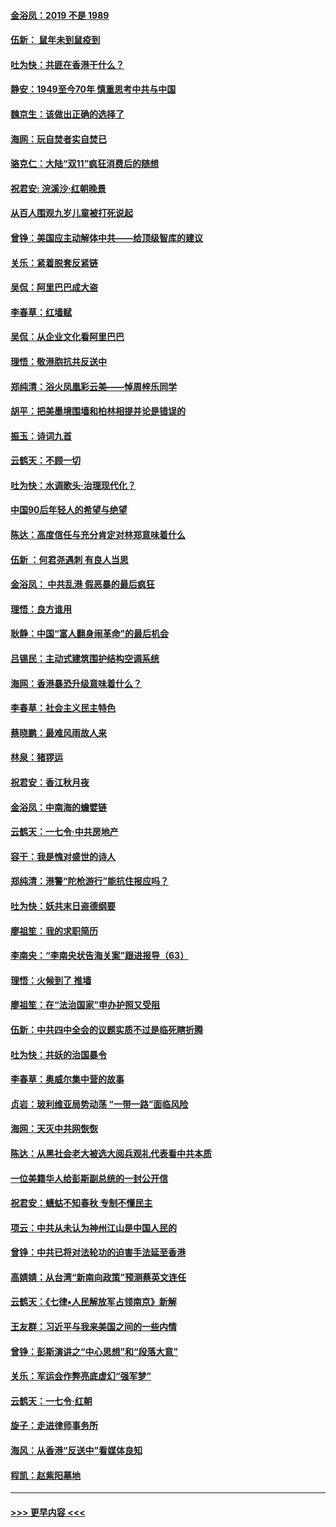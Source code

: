 #### [金浴凤：2019 不是 1989](../pages/nsc993/n11657663.md?t=11160155) 
#### [伍新： 鼠年未到鼠疫到](../pages/nsc993/n11655098.md?t=11160155) 
#### [吐为快：共匪在香港干什么？](../pages/nsc993/n11654891.md?t=11160155) 
#### [静安：1949至今70年 慎重思考中共与中国](../pages/nsc993/n11651244.md?t=11160155) 
#### [魏京生：该做出正确的选择了](../pages/nsc993/n11653084.md?t=11160155) 
#### [海网：玩自焚者实自焚已](../pages/nsc993/n11652423.md?t=11160155) 
#### [骆克仁：大陆“双11”疯狂消费后的随想](../pages/nsc993/n11652305.md?t=11160155) 
#### [祝君安: 浣溪沙·红朝晚景](../pages/nsc993/n11652258.md?t=11160155) 
#### [从百人围观九岁儿童被打死说起](../pages/nsc993/n11651030.md?t=11160155) 
#### [曾铮：美国应主动解体中共——给顶级智库的建议](../pages/nsc993/n11649888.md?t=11160155) 
#### [关乐：紧着脱套反紧链](../pages/nsc993/n11649069.md?t=11160155) 
#### [吴侃：阿里巴巴成大盗](../pages/nsc993/n11645523.md?t=11160155) 
#### [李春草：红墙赋](../pages/nsc993/n11646389.md?t=11160155) 
#### [吴侃：从企业文化看阿里巴巴](../pages/nsc993/n11645476.md?t=11160155) 
#### [理悟：敬港胞抗共反送中](../pages/nsc993/n11645466.md?t=11160155) 
#### [郑纯清：浴火凤凰彩云美——悼周梓乐同学](../pages/nsc993/n11645155.md?t=11160155) 
#### [胡平：把美墨境围墙和柏林相提并论是错误的](../pages/nsc993/n11645134.md?t=11160155) 
#### [振玉：诗词九首](../pages/nsc993/n11644081.md?t=11160155) 
#### [云鹤天：不顾一切](../pages/nsc993/n11643508.md?t=11160155) 
#### [吐为快：水调歌头·治理现代化？](../pages/nsc993/n11643485.md?t=11160155) 
#### [中国90后年轻人的希望与绝望](../pages/nsc993/n11642317.md?t=11160155) 
#### [陈达：高度信任与充分肯定对林郑意味着什么](../pages/nsc993/n11641441.md?t=11160155) 
#### [伍新 ：何君尧遇刺 有良人当思](../pages/nsc993/n11641503.md?t=11160155) 
#### [金浴凤： 中共乱港  假恶暴的最后疯狂](../pages/nsc993/n11641495.md?t=11160155) 
#### [理悟：良方谁用](../pages/nsc993/n11641463.md?t=11160155) 
#### [耿静：中国“富人翻身闹革命”的最后机会](../pages/nsc993/n11640655.md?t=11160155) 
#### [吕锡民：主动式建筑围护结构空调系统](../pages/nsc993/n11640168.md?t=11160155) 
#### [海网：香港暴恐升级意味着什么？](../pages/nsc993/n11635904.md?t=11160155) 
#### [李春草：社会主义民主特色](../pages/nsc993/n11634657.md?t=11160155) 
#### [蔡晓鹏：最难风雨故人来](../pages/nsc993/n11633145.md?t=11160155) 
#### [林泉：猪猡运](../pages/nsc993/n11631469.md?t=11160155) 
#### [祝君安：香江秋月夜](../pages/nsc993/n11631440.md?t=11160155) 
#### [金浴凤：中南海的蟾嬖链](../pages/nsc993/n11631290.md?t=11160155) 
#### [云鹤天：一七令·中共房地产](../pages/nsc993/n11630084.md?t=11160155) 
#### [容干：我是愧对盛世的诗人](../pages/nsc993/n11630059.md?t=11160155) 
#### [郑纯清：港警“陀枪游行”能抗住报应吗？](../pages/nsc993/n11629999.md?t=11160155) 
#### [吐为快：妖共末日盗德纲要](../pages/nsc993/n11628610.md?t=11160155) 
#### [廖祖笙：我的求职简历](../pages/nsc993/n11628492.md?t=11160155) 
#### [李南央：“李南央状告海关案”跟进报导（63）](../pages/nsc993/n11627039.md?t=11160155) 
#### [理悟：火候到了 推墙](../pages/nsc993/n11626917.md?t=11160155) 
#### [廖祖笙：在“法治国家”申办护照又受阻](../pages/nsc993/n11626500.md?t=11160155) 
#### [伍新：中共四中全会的议题实质不过是临死瞎折腾](../pages/nsc993/n11621774.md?t=11160155) 
#### [吐为快：共妖的治国暴令](../pages/nsc993/n11621401.md?t=11160155) 
#### [李春草：奥威尔集中营的故事](../pages/nsc993/n11621373.md?t=11160155) 
#### [贞岩：玻利维亚局势动荡 “一带一路”面临风险](../pages/nsc993/n11619480.md?t=11160155) 
#### [海网：天灭中共网恢恢](../pages/nsc993/n11618261.md?t=11160155) 
#### [陈达：从黑社会老大被选大阅兵观礼代表看中共本质](../pages/nsc993/n11618229.md?t=11160155) 
#### [一位美籍华人给彭斯副总统的一封公开信](../pages/nsc993/n11616906.md?t=11160155) 
#### [祝君安：蟪蛄不知春秋  专制不懂民主](../pages/nsc993/n11616882.md?t=11160155) 
#### [项云：中共从未认为神州江山是中国人民的](../pages/nsc993/n11616763.md?t=11160155) 
#### [曾铮：中共已将对法轮功的迫害手法延至香港](../pages/nsc993/n11616561.md?t=11160155) 
#### [高婧婧：从台湾“新南向政策”预测蔡英文连任](../pages/nsc993/n11616518.md?t=11160155) 
#### [云鹤天：《七律▪人民解放军占领南京》新解](../pages/nsc993/n11616490.md?t=11160155) 
#### [王友群：习近平与我来美国之间的一些内情](../pages/nsc993/n11615052.md?t=11160155) 
#### [曾铮：彭斯演讲之“中心思想”和“段落大意”](../pages/nsc993/n11615020.md?t=11160155) 
#### [关乐：军运会作弊亮底虚幻“强军梦”](../pages/nsc993/n11615008.md?t=11160155) 
#### [云鹤天：一七令‧红朝](../pages/nsc993/n11615000.md?t=11160155) 
#### [旋子：走进律师事务所](../pages/nsc993/n11614894.md?t=11160155) 
#### [海风：从香港“反送中”看媒体良知](../pages/nsc993/n11614480.md?t=11160155) 
#### [程凯：赵紫阳墓地](../pages/nsc993/n11614464.md?t=11160155) 

----
#### [ >>> 更早内容 <<< ](../indexes/nsc993-earlier.md)
